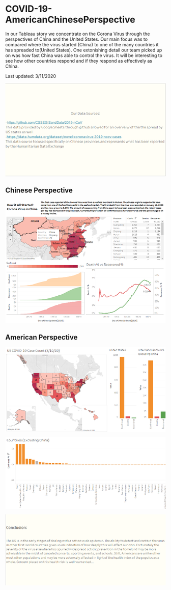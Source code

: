 # COVID-19-AmericanChinesePerspective
In our Tableau story we concentrate on the Corona Virus through the perspectives of China and the United States. Our main focus was to compared where the virus started (China) to one of the many countries it has spreaded to(United States). One extonishing detail our team picked up on was how fast China was able to control the virus. It will be interesting to see how other countries respond and if they respond as effectively as China. 

Last updated: 3/11/2020

![Generated Item URL](snapshots/Capture.PNG)

## Chinese Perspective
![Generated Item URL](snapshots/Capture2.PNG)

## American Perspective 
![Generated Item URL](snapshots/Capture3.PNG)

![Generated Item URL](snapshots/Capture4.PNG)

![Generated Item URL](snapshots/Capture5.PNG)
